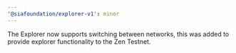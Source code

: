 ```yaml
---
'@siafoundation/explorer-v1': minor
---
```


The Explorer now supports switching between networks, this was added to provide explorer functionality to the Zen Testnet.
